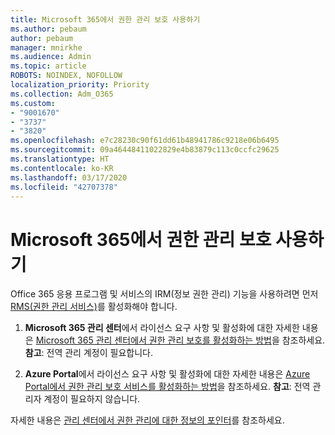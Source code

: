 ```yaml
---
title: Microsoft 365에서 권한 관리 보호 사용하기
ms.author: pebaum
author: pebaum
manager: mnirkhe
ms.audience: Admin
ms.topic: article
ROBOTS: NOINDEX, NOFOLLOW
localization_priority: Priority
ms.collection: Adm_O365
ms.custom:
- "9001670"
- "3737"
- "3820"
ms.openlocfilehash: e7c28230c90f61dd61b48941786c9218e06b6495
ms.sourcegitcommit: 09a46448411022829e4b83879c113c0ccfc29625
ms.translationtype: HT
ms.contentlocale: ko-KR
ms.lasthandoff: 03/17/2020
ms.locfileid: "42707378"
---
```

# <a name="use-rights-management-protection-with-microsoft-365"></a>Microsoft 365에서 권한 관리 보호 사용하기

Office 365 응용 프로그램 및 서비스의 IRM(정보 권한 관리) 기능을 사용하려면 먼저 [RMS(권한 관리 서비스)](https://docs.microsoft.com/azure/information-protection/what-is-azure-rms)를 활성화해야 합니다.

1. **Microsoft 365 관리 센터**에서 라이선스 요구 사항 및 활성화에 대한 자세한 내용은 [Microsoft 365 관리 센터에서 권한 관리 보호를 활성화하는 방법](https://docs.microsoft.com/azure/information-protection/activate-office365)을 참조하세요. **참고**: 전역 관리 계정이 필요합니다.

2. **Azure Portal**에서 라이선스 요구 사항 및 활성화에 대한 자세한 내용은 [Azure Portal에서 권한 관리 보호 서비스를 활성화하는 방법](https://docs.microsoft.com/azure/information-protection/activate-azure)을 참조하세요. **참고**: 전역 관리자 계정이 필요하지 않습니다.

자세한 내용은 [관리 센터에서 권한 관리에 대한 정보의 포인터](https://docs.microsoft.com/office365/enterprise/activate-rms-in-office-365)를 참조하세요.
